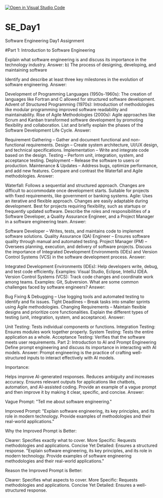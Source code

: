 [![Open in Visual Studio Code](https://classroom.github.com/assets/open-in-vscode-2e0aaae1b6195c2367325f4f02e2d04e9abb55f0b24a779b69b11b9e10269abc.svg)](https://classroom.github.com/online_ide?assignment_repo_id=18374850&assignment_repo_type=AssignmentRepo)
# SE_Day1
Software Engineering Day1 Assignment
 
#Part 1: Introduction to Software Engineering

Explain what software engineering is and discuss its importance in the technology industry.
Answer:
b) The process of designing, developing, and maintaining software

Identify and describe at least three key milestones in the evolution of software engineering.
Answer:

Development of Programming Languages (1950s-1960s): The creation of languages like Fortran and C allowed for structured software development.
Advent of Structured Programming (1970s): Introduction of methodologies like modular programming improved software readability and maintainability.
Rise of Agile Methodologies (2000s): Agile approaches like Scrum and Kanban transformed software development by promoting flexibility and collaboration.
List and briefly explain the phases of the Software Development Life Cycle.
Answer:

Requirement Gathering – Gather and document functional and non-functional requirements.
Design – Create system architecture, UI/UX design, and technical specifications.
Implementation – Write and integrate code based on the design.
Testing – Perform unit, integration, system, and acceptance testing.
Deployment – Release the software to users or production.
Maintenance & Updates – Address bugs, optimize performance, and add new features.
Compare and contrast the Waterfall and Agile methodologies.
Answer:

Waterfall: Follows a sequential and structured approach. Changes are difficult to accommodate once development starts. Suitable for projects with fixed requirements, like government or banking systems.
Agile: Uses an iterative and flexible approach. Changes are easily adaptable during development. Best for projects requiring flexibility, such as startups or frequently updated software.
Describe the roles and responsibilities of a Software Developer, a Quality Assurance Engineer, and a Project Manager in a software engineering team.
Answer:

Software Developer – Writes, tests, and maintains code to implement software solutions.
Quality Assurance (QA) Engineer – Ensures software quality through manual and automated testing.
Project Manager (PM) – Oversees planning, execution, and delivery of software projects.
Discuss the importance of Integrated Development Environments (IDEs) and Version Control Systems (VCS) in the software development process.
Answer:

Integrated Development Environments (IDEs): Help developers write, debug, and test code efficiently. Examples: Visual Studio, Eclipse, IntelliJ IDEA.
Version Control Systems (VCS): Track code changes and coordinate work among teams. Examples: Git, Subversion.
What are some common challenges faced by software engineers?
Answer:

Bug Fixing & Debugging – Use logging tools and automated testing to identify and fix issues.
Tight Deadlines – Break tasks into smaller sprints using Agile methodologies.
Changing Requirements – Maintain flexible designs and prioritize core functionalities.
Explain the different types of testing (unit, integration, system, and acceptance).
Answer:

Unit Testing: Tests individual components or functions.
Integration Testing: Ensures modules work together properly.
System Testing: Tests the entire application as a whole.
Acceptance Testing: Verifies that the software meets user requirements.
Part 2: Introduction to AI and Prompt Engineering
Define prompt engineering and discuss its importance in interacting with AI models.
Answer:
Prompt engineering is the practice of crafting well-structured inputs to interact effectively with AI models.

Importance:

Helps improve AI-generated responses.
Reduces ambiguity and increases accuracy.
Ensures relevant outputs for applications like chatbots, automation, and AI-assisted coding.
Provide an example of a vague prompt and then improve it by making it clear, specific, and concise.
Answer:

Vague Prompt:
"Tell me about software engineering."

Improved Prompt:
"Explain software engineering, its key principles, and its role in modern technology. Provide examples of methodologies and their real-world applications."

Why the Improved Prompt is Better:

Clearer: Specifies exactly what to cover.
More Specific: Requests methodologies and applications.
Concise Yet Detailed: Ensures a structured response.
"Explain software engineering, its key principles, and its role in modern technology. Provide examples of software engineering methodologies and their real-world applications."

Reason the Improved Prompt is Better:

Clearer: Specifies what aspects to cover.
More Specific: Requests methodologies and applications.
Concise Yet Detailed: Ensures a well-structured response.
